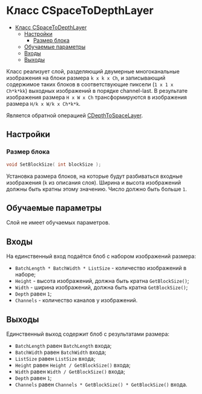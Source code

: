 # Класс CSpaceToDepthLayer

<!-- TOC -->

- [Класс CSpaceToDepthLayer](#класс-cspacetodepthlayer)
    - [Настройки](#настройки)
        - [Размер блока](#размер-блока)
    - [Обучаемые параметры](#обучаемые-параметры)
    - [Входы](#входы)
    - [Выходы](#выходы)

<!-- /TOC -->

Класс реализует слой, разделяющий двумерные многоканальные изображения на блоки размера `k x k x Ch`, и записывающий содержимое таких блоков в соответствующие пиксели (`1 x 1 x Ch*k*kk`) выходных изображений в порядке channel-last.
В результате изображения размера `H x W x Ch` трансформируются в изображения размера `H/k x W/k x Ch*k*k`.

Является обратной операцией [CDepthToSpaceLayer](DepthToSpaceLayer.md).

## Настройки

### Размер блока

```c++
void SetBlockSize( int blockSize );
```

Установка размера блоков, на которые будут разбиваться входные изображения (`k` из описания слоя). Ширина и высота изображений должны быть кратны этому значению. Число должно быть больше `1`.

## Обучаемые параметры

Слой не имеет обучаемых параметров.

## Входы

На единственный вход подаётся блоб с набором изображений размера:

- `BatchLength * BatchWidth * ListSize` - количество изображений в наборе;
- `Height` - высота изображений, должна быть кратна `GetBlockSize()`;
- `Width` - ширина изображений, должна быть кратна `GetBlockSize()`;
- `Depth` равен `1`;
- `Channels` - количество каналов у изображений.

## Выходы

Единственный выход содержит блоб с результатами размера:

- `BatchLength` равен `BatchLength` входа;
- `BatchWidth` равен `BatchWidth` входа;
- `ListSize` равен `ListSize` входа;
- `Height` равен `Height / GetBlockSize()` входа;
- `Width` равен `Width / GetBlockSize()` входа;
- `Depth` равен `1`;
- `Channels` равен `Channels * GetBlockSize() * GetBlockSize()` входа.
